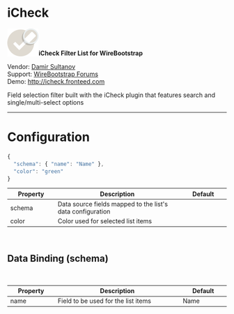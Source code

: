 # iCheck
<img align="left" src="https://github.com/WireBootstrap/iCheck/blob/master/images/eb-icheck-filter_72x64.png">
<br/><br/>
<p>
<strong>
iCheck Filter List for WireBootstrap
</strong>
 <p>
Vendor: <a href="http://icheck.fronteed.com/" target="_blank">Damir Sultanov</a><br/>
Support: <a href="https://help.wirebootstrap.com/support/discussions/forums/22000200289" target="_blank">WireBootstrap Forums</a><br/>
Demo: <a href="http://icheck.fronteed.com">http://icheck.fronteed.com</a><br>
  </p>
<p>
Field selection filter built with the iCheck plugin that features search and single/multi-select options
</p>

<hr/>
<h1><a id="config">Configuration</a></h1>

```javascript
{
  "schema": { "name": "Name" },
  "color": "green"
}
```
<table>
	<thead>
		<tr>
			<th style="width:100px">Property</th>
			<th style="width:300px">Description</th>
			<th style="width:100px">Default</th>
		</tr>
	</thead>
	<tbody>
		<tr>
			<td style="width:100px">schema</td>
			<td style="width: 300px;">Data source fields mapped to the list's data configuration</td>
			<td style="width:100px">
				<br>
			</td>
		</tr>
		<tr>
			<td style="width:100px">color</td>
			<td style="width: 300px;">Color used for selected list items</td>
			<td style="width:100px">
				<br>
			</td>
		</tr>
</tbody>
</table>

<p>
	<br>
</p>

<h2>Data Binding (schema)</h2>

<p>
	<br>
</p>

<table>
	<thead>
		<tr>
			<th style="width:100px">Property</th>
			<th style="width:300px">Description</th>
			<th style="width:100px">Default</th>
		</tr>
	</thead>
	<tbody>
		<tr>
			<td style="width:100px">name</td>
			<td style="width:300px">Field to be used for the list items</td>
			<td style="width:100px">Name</td>
		</tr>
	</tbody>
</table>
